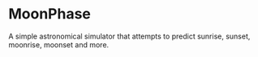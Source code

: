 # MoonPhase
A simple astronomical simulator that attempts to predict sunrise, sunset, moonrise, moonset and more.
